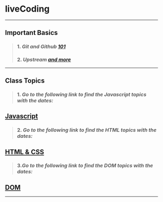 # liveCoding
---
## Important Basics
>### 1. *Git and Github [101](https://github.com/hamzadarej/liveCoding/blob/master/Dec/15-12.md)*
>### 2. *Upstream [and more](https://github.com/hamzadarej/liveCoding/blob/master/Dec/16-12.md)*
---
## Class Topics
>### 1. *Go to the following link to find the Javascript topics with the dates:*

## [Javascript](https://github.com/hamzadarej/liveCoding/blob/master/README-JS.md)
>### 2. *Go to the following link to find the HTML topics with the dates:*

## [HTML & CSS](https://github.com/hamzadarej/liveCoding/blob/master/README-HTML%26CSS.md)
>### 3.*Go to the following link to find the DOM topics with the dates:* 

## [DOM](https://github.com/hamzadarej/liveCoding/blob/master/README-DOM.md)
---
